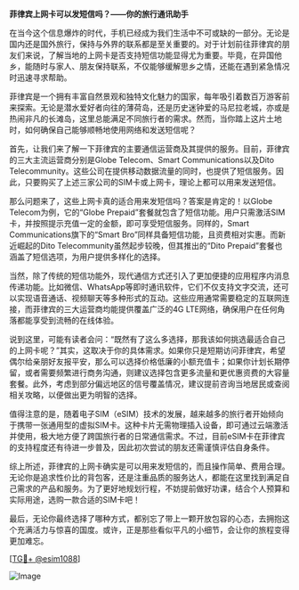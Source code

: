**菲律宾上网卡可以发短信吗？——你的旅行通讯助手**

在当今这个信息爆炸的时代，手机已经成为我们生活中不可或缺的一部分。无论是国内还是国外旅行，保持与外界的联系都是至关重要的。对于计划前往菲律宾的朋友们来说，了解当地的上网卡是否支持短信功能显得尤为重要。毕竟，在异国他乡，能随时与家人、朋友保持联系，不仅能够缓解思乡之情，还能在遇到紧急情况时迅速寻求帮助。

菲律宾是一个拥有丰富自然景观和独特文化魅力的国家，每年吸引着数百万游客前来探索。无论是潜水爱好者向往的薄荷岛，还是历史迷钟爱的马尼拉老城，亦或是热闹非凡的长滩岛，这里总能满足不同旅行者的需求。然而，当你踏上这片土地时，如何确保自己能够顺畅地使用网络和发送短信呢？

首先，让我们来了解一下菲律宾的主要通信运营商及其提供的服务。目前，菲律宾的三大主流运营商分别是Globe Telecom、Smart Communications以及Dito Telecommunity。这些公司在提供移动数据流量的同时，也提供了短信服务。因此，只要购买了上述三家公司的SIM卡或上网卡，理论上都可以用来发送短信。

那么问题来了，这些上网卡真的适合用来发短信吗？答案是肯定的！以Globe Telecom为例，它的“Globe Prepaid”套餐就包含了短信功能。用户只需激活SIM卡，并按照提示充值一定的金额，即可享受短信服务。同样的，Smart Communications旗下的“Smart Bro”同样具备短信功能，且资费相对实惠。而新近崛起的Dito Telecommunity虽然起步较晚，但其推出的“Dito Prepaid”套餐也涵盖了短信选项，为用户提供多样化的选择。

当然，除了传统的短信功能外，现代通信方式还引入了更加便捷的应用程序内消息传递功能。比如微信、WhatsApp等即时通讯软件，它们不仅支持文字交流，还可以实现语音通话、视频聊天等多种形式的互动。这些应用通常需要稳定的互联网连接，而菲律宾的三大运营商均能提供覆盖广泛的4G LTE网络，确保用户在任何角落都能享受到流畅的在线体验。

说到这里，可能有读者会问：“既然有了这么多选择，那我该如何挑选最适合自己的上网卡呢？”其实，这取决于你的具体需求。如果你只是短期访问菲律宾，希望偶尔给亲朋好友报平安，那么可以选择价格低廉的小额充值卡；如果你计划长期停留，或者需要频繁进行商务沟通，则建议选择包含更多流量和更优惠资费的大容量套餐。此外，考虑到部分偏远地区的信号覆盖情况，建议提前咨询当地居民或查阅相关攻略，以便做出更为明智的选择。

值得注意的是，随着电子SIM（eSIM）技术的发展，越来越多的旅行者开始倾向于携带一张通用型的虚拟SIM卡。这种卡片无需物理插入设备，即可通过云端激活并使用，极大地方便了跨国旅行者的日常通信需求。不过，目前eSIM卡在菲律宾的支持程度还有待进一步普及，因此初次尝试的朋友还需谨慎评估自身条件。

综上所述，菲律宾的上网卡确实是可以用来发短信的，而且操作简单、费用合理。无论你是追求性价比的背包客，还是注重品质的服务达人，都能在这里找到满足自己需求的产品和服务。为了更好地规划行程，不妨提前做好功课，结合个人预算和实际用途，选购一款合适的SIM卡吧！

最后，无论你最终选择了哪种方式，都别忘了带上一颗开放包容的心态，去拥抱这个充满活力与惊喜的国度。或许，正是那些看似平凡的小细节，会让你的旅程变得更加难忘。

[[TG💪+ @esim1088](https://t.me/s/esim1088)]

![Image](https://i.postimg.cc/4NQfJmqS/Snipaste-2025-05-13-00-14-12.png)